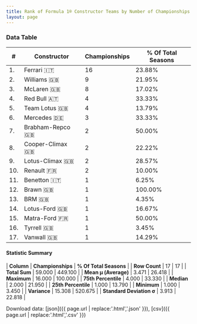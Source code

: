 ```yaml
---
title: Rank of Formula 1® Constructor Teams by Number of Championships
layout: page
---
```


<canvas id="chart" width="400" height="180"></canvas>
<script>
var data = {
    "datasets": [
        {
            "backgroundColor": [
                "EB212E",
                "EAE4ED",
                "E96E30",
                "121D32",
                "09630C",
                "18A19B",
                "243F73",
                "273027",
                "025839",
                "FDE139",
                "73C2FB",
                "E2F833",
                "144D44",
                "025839",
                "3FB2B3",
                "274B72",
                "336667"
            ],
            "borderColor": [
                "16191A",
                "082957",
                "0D1D20",
                "FDCC2F",
                "444444",
                "D7D7D5",
                "444444",
                "444444",
                "444444",
                "424B52",
                "444444",
                "444444",
                "444444",
                "444444",
                "444444",
                "444444",
                "444444"
            ],
            "borderWidth": 1,
            "data": [
                16.0,
                9.0,
                8.0,
                4.0,
                4.0,
                3.0,
                2.0,
                2.0,
                2.0,
                2.0,
                1.0,
                1.0,
                1.0,
                1.0,
                1.0,
                1.0,
                1.0
            ],
            "label": "Championships"
        }
    ],
    "labels": [
        "Ferrari",
        "Williams",
        "McLaren",
        "Red Bull",
        "Team Lotus",
        "Mercedes",
        "Brabham-Repco",
        "Cooper-Climax",
        "Lotus-Climax",
        "Renault",
        "Benetton",
        "Brawn",
        "BRM",
        "Lotus-Ford",
        "Matra-Ford",
        "Tyrrell",
        "Vanwall"
    ]
};
var options = {
  legend: {
    display: false
  },
  scales: {
    xAxes: [{
      ticks: {
        beginAtZero: true,
        maxRotation: 180,
        display: window.innerWidth > 800
      }
    }],
    yAxes: [{
      ticks: {
        beginAtZero: true
      }
    }]
  },
  onResize: function(chart, size) {
    chart.options.scales.xAxes[0].ticks.display = size.width > 800;
  }
};
var chart = new Chart("chart", {
    data: data,
    type: 'bar',
    options: options
});
</script>



### Data Table

| # | Constructor | Championships | % Of Total Seasons |
|--|--|--|--|
| 1. | Ferrari 🇮🇹 | 16 | 23.88% |
| 2. | Williams 🇬🇧 | 9 | 21.95% |
| 3. | McLaren 🇬🇧 | 8 | 17.02% |
| 4. | Red Bull 🇦🇹 | 4 | 33.33% |
| 5. | Team Lotus 🇬🇧 | 4 | 13.79% |
| 6. | Mercedes 🇩🇪 | 3 | 33.33% |
| 7. | Brabham-Repco 🇬🇧 | 2 | 50.00% |
| 8. | Cooper-Climax 🇬🇧 | 2 | 22.22% |
| 9. | Lotus-Climax 🇬🇧 | 2 | 28.57% |
| 10. | Renault 🇫🇷 | 2 | 10.00% |
| 11. | Benetton 🇮🇹 | 1 | 6.25% |
| 12. | Brawn 🇬🇧 | 1 | 100.00% |
| 13. | BRM 🇬🇧 | 1 | 4.35% |
| 14. | Lotus-Ford 🇬🇧 | 1 | 16.67% |
| 15. | Matra-Ford 🇫🇷 | 1 | 50.00% |
| 16. | Tyrrell 🇬🇧 | 1 | 3.45% |
| 17. | Vanwall 🇬🇧 | 1 | 14.29% |

#### Statistic Summary

| **Column** | **Championships** | **% Of Total Seasons** |
| **Row Count** | 17 | 17 |
| **Total Sum** | 59.000 | 449.100 |
| **Mean μ (Average)** | 3.471 | 26.418 |
| **Maximum** | 16.000 | 100.000 |
| **75th Percentile** | 4.000 | 33.330 |
| **Median** | 2.000 | 21.950 |
| **25th Percentile** | 1.000 | 13.790 |
| **Minimum** | 1.000 | 3.450 |
| **Variance** | 15.308 | 520.675 |
| **Standard Deviation σ** | 3.913 | 22.818 |

Download data: [json]({{ page.url | replace:'.html','.json' }}), [csv]({{ page.url | replace:'.html','.csv' }})

